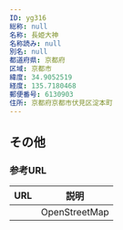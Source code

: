 ```yaml
---
ID: yg316
総称: null
名称: 長姫大神
名称読み: null
別名: null
都道府県: 京都府
区域: 京都市
緯度: 34.9052519
経度: 135.7180468
郵便番号: 6130903
住所: 京都府京都市伏見区淀本町
---
```


## その他

### 参考URL

| URL | 説明          |
| --- | ------------- |
|     | OpenStreetMap |
